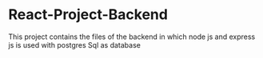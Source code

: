 # React-Project-Backend
This project contains the files of the backend in which node js and express js is used with postgres Sql as database
